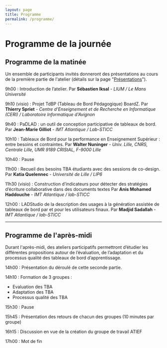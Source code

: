 ```yaml
---
layout: page
title: Programme 
permalink: /programme/
---
```

# Programme de la journée


## Programme de la matinée 
Un ensemble de participants invités donneront des présentations au cours de la première partie de l'atelier (détails sur la page "[Présentations](https://padlad.github.io/RJC-EIAH2022/presentations/)"). 



9h00 : Introduction de l’atelier. 
Par **Sébastien Iksal** - *LIUM / Le Mans Université*

9h10 (visio) : Projet TdBP (Tableau de Bord Pédagogique) BoardZ.
Par **Thierry Spriet** - *Centre d'Enseignement et de Recherche en Informatique (CERI) / Laboratoire Informatique d'Avignon*

9h40 : PaDLAD : un outil de conception participative de tableaux de bord.
Par **Jean-Marie Gilliot** - *IMT Atlantique / Lab-STICC*

10h10 : Tableaux de Bord pour la performance en Enseignement Supérieur : entre besoins et contraintes.
Par **Walter Nuninger** - *Univ. Lille, CNRS, Centrale Lille, UMR 9189 CRIStAL, F-9000 Lille*

10h40 : Pause

11h00 : Recueil des besoins TBA étudiants avec des sessions de co-design.
Par **Katia Quelennec** - *Université de Lille / LIP6*

11h30 (visio) : Construction d’indicateurs pour détecter des stratégies d’écriture collaborative dans des documents textes
Par **Anis Mohamed Haddouche** - *IMT Atlantique / lab-STICC*

12h00 : LADStudio de la description des usages à la génération assistée de tableaux de bord par et pour les utilisateurs finaux.
Par **Madjid Sadallah** - *IMT Atlantique / lab-STICC*


---

## Programme de l'après-midi
Durant l'après-midi, des ateliers participatifs permettront d’étudier les différentes propositions autour de l’évaluation, de l’adaptation et du processus qualité des tableaux de bord d’apprentissage.

14h00 : Présentation du déroulé de cette seconde partie.

14h10 : Formation de 3 groupes :
- Evaluation des TBA
- Adaptation des TBA
- Processus qualité des TBA

15h30 : Pause

15h45 : Présentation des retours de chacun des groupes (10 minutes par groupe)

16h15 : Discussion en vue de la création du groupe de travail ATIEF

17h00 : Mot de fin
